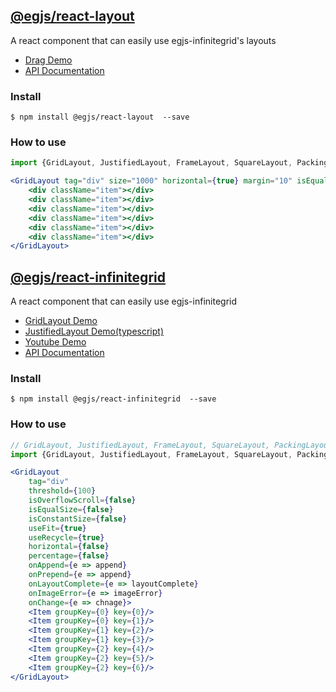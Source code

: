 ## [@egjs/react-layout](https://github.com/naver/egjs-infinitegrid/tree/master/packages/react-layout)

A react component that can easily use egjs-infinitegrid's layouts

* [Drag Demo](https://naver.github.io/egjs-infinitegrid/assets/react/drag.html)
* [API Documentation](https://github.com/naver/egjs-infinitegrid/tree/master/packages/react-layout)


### Install
```
$ npm install @egjs/react-layout  --save
```

### How to use
```jsx
import {GridLayout, JustifiedLayout, FrameLayout, SquareLayout, PackingLayout} from "@egjs/react-layout";

<GridLayout tag="div" size="1000" horizontal={true} margin="10" isEqualSize={false} outline={[]}>
    <div className="item"></div>
    <div className="item"></div>
    <div className="item"></div>
    <div className="item"></div>
    <div className="item"></div>
    <div className="item"></div>
</GridLayout>
```

## [@egjs/react-infinitegrid](https://github.com/naver/egjs-infinitegrid/tree/master/packages/react-infinitegrid)

A react component that can easily use egjs-infinitegrid

* [GridLayout Demo](https://codesandbox.io/s/030opyqkvw)
* [JustifiedLayout Demo(typescript)](https://codesandbox.io/s/5w7vrr0kwk)
* [Youtube Demo](https://codesandbox.io/s/935xz7zy8r)
* [API Documentation](https://github.com/naver/egjs-infinitegrid/wiki/react-infinitegrid-API-documentation)

### Install
```
$ npm install @egjs/react-infinitegrid  --save
```

### How to use
```jsx
// GridLayout, JustifiedLayout, FrameLayout, SquareLayout, PackingLayout
import {GridLayout, JustifiedLayout, FrameLayout, SquareLayout, PackingLayout} from "@egjs/react-layout";

<GridLayout
	tag="div"
	threshold={100}
	isOverflowScroll={false}
	isEqualSize={false}
	isConstantSize={false}
	useFit={true}
	useRecycle={true}
	horizontal={false}
	percentage={false}
	onAppend={e => append}
	onPrepend={e => append}
	onLayoutComplete={e => layoutComplete}
	onImageError={e => imageError}
	onChange={e => chnage}>
	<Item groupKey={0} key={0}/>
	<Item groupKey={0} key={1}/>
	<Item groupKey={1} key={2}/>
	<Item groupKey={1} key={3}/>
	<Item groupKey={2} key={4}/>
	<Item groupKey={2} key={5}/>
	<Item groupKey={2} key={6}/>
</GridLayout>
```